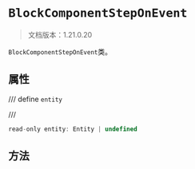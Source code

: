 # `BlockComponentStepOnEvent`

> 文档版本：1.21.0.20

`BlockComponentStepOnEvent`类。

## 属性

/// define
`entity`


///

```js
read-only entity: Entity | undefined
```


## 方法
